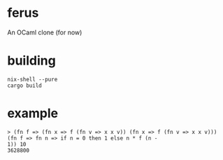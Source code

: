 # ferus
An OCaml clone (for now)

# building
```shell
nix-shell --pure
cargo build
```

# example
```
> (fn f => (fn x => f (fn v => x x v)) (fn x => f (fn v => x x v))) (fn f => fn n => if n = 0 then 1 else n * f (n - 
1)) 10                                                                                                              
3628800
```
